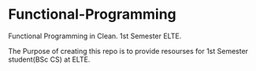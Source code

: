 # Functional-Programming
Functional Programming in Clean. 1st Semester ELTE.

The Purpose of creating this repo is to provide resourses for 1st Semester student(BSc CS) at ELTE. 
